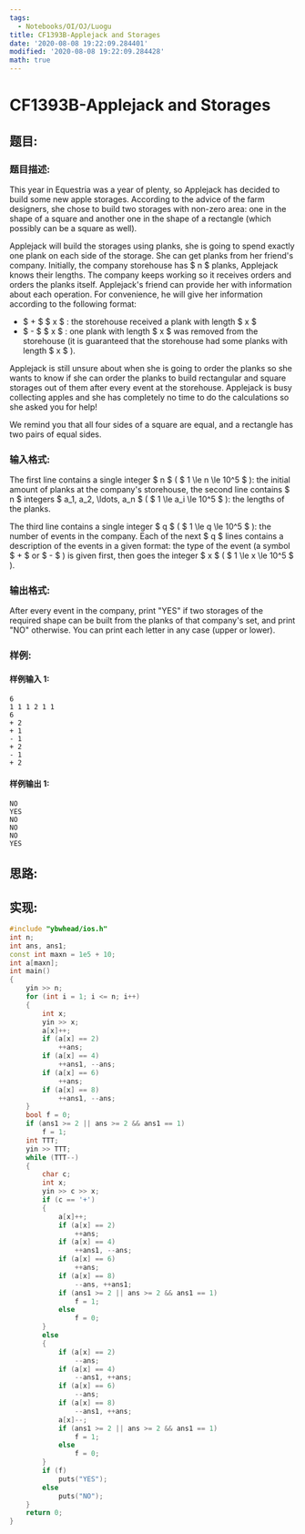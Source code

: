 ```yaml
---
tags:
  - Notebooks/OI/OJ/Luogu
title: CF1393B-Applejack and Storages
date: '2020-08-08 19:22:09.284401'
modified: '2020-08-08 19:22:09.284428'
math: true
---
```


# CF1393B-Applejack and Storages

## 题目:

### 题目描述:

This year in Equestria was a year of plenty, so Applejack has decided to build some new apple storages. According to the advice of the farm designers, she chose to build two storages with non-zero area: one in the shape of a square and another one in the shape of a rectangle (which possibly can be a square as well).

Applejack will build the storages using planks, she is going to spend exactly one plank on each side of the storage. She can get planks from her friend's company. Initially, the company storehouse has $ n $ planks, Applejack knows their lengths. The company keeps working so it receives orders and orders the planks itself. Applejack's friend can provide her with information about each operation. For convenience, he will give her information according to the following format:

- $ + $ $ x $ : the storehouse received a plank with length $ x $
- $ - $ $ x $ : one plank with length $ x $ was removed from the storehouse (it is guaranteed that the storehouse had some planks with length $ x $ ).

Applejack is still unsure about when she is going to order the planks so she wants to know if she can order the planks to build rectangular and square storages out of them after every event at the storehouse. Applejack is busy collecting apples and she has completely no time to do the calculations so she asked you for help!

We remind you that all four sides of a square are equal, and a rectangle has two pairs of equal sides.

### 输入格式:

The first line contains a single integer $ n $ ( $ 1 \le n \le       10^5 $ ): the initial amount of planks at the company's storehouse, the second line contains $ n $ integers $ a_1, a_2,       \ldots, a_n $ ( $ 1 \le a_i \le 10^5 $ ): the lengths of the planks.

The third line contains a single integer $ q $ ( $ 1 \le q \le       10^5 $ ): the number of events in the company. Each of the next $ q $ lines contains a description of the events in a given format: the type of the event (a symbol $ + $ or $ - $ ) is given first, then goes the integer $ x $ ( $ 1 \le x \le 10^5 $ ).

### 输出格式:

After every event in the company, print "YES" if two storages of the required shape can be built from the planks of that company's set, and print "NO" otherwise. You can print each letter in any case (upper or lower).

### 样例:

#### 样例输入 1:

```
6
1 1 1 2 1 1
6
+ 2
+ 1
- 1
+ 2
- 1
+ 2
```

#### 样例输出 1:

```
NO
YES
NO
NO
NO
YES
```

## 思路:

## 实现:

```cpp
#include "ybwhead/ios.h"
int n;
int ans, ans1;
const int maxn = 1e5 + 10;
int a[maxn];
int main()
{
    yin >> n;
    for (int i = 1; i <= n; i++)
    {
        int x;
        yin >> x;
        a[x]++;
        if (a[x] == 2)
            ++ans;
        if (a[x] == 4)
            ++ans1, --ans;
        if (a[x] == 6)
            ++ans;
        if (a[x] == 8)
            ++ans1, --ans;
    }
    bool f = 0;
    if (ans1 >= 2 || ans >= 2 && ans1 == 1)
        f = 1;
    int TTT;
    yin >> TTT;
    while (TTT--)
    {
        char c;
        int x;
        yin >> c >> x;
        if (c == '+')
        {
            a[x]++;
            if (a[x] == 2)
                ++ans;
            if (a[x] == 4)
                ++ans1, --ans;
            if (a[x] == 6)
                ++ans;
            if (a[x] == 8)
                --ans, ++ans1;
            if (ans1 >= 2 || ans >= 2 && ans1 == 1)
                f = 1;
            else
                f = 0;
        }
        else
        {
            if (a[x] == 2)
                --ans;
            if (a[x] == 4)
                --ans1, ++ans;
            if (a[x] == 6)
                --ans;
            if (a[x] == 8)
                --ans1, ++ans;
            a[x]--;
            if (ans1 >= 2 || ans >= 2 && ans1 == 1)
                f = 1;
            else
                f = 0;
        }
        if (f)
            puts("YES");
        else
            puts("NO");
    }
    return 0;
}
```
